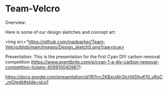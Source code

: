# Team-Velcro

Overview:

Here is some of our design sketches and concept art:

<img src="https://github.com/madparker/Team-Velcro/blob/main/Images/Design_sketch5.png?raw=true>

Presentation:
This is the presentation for the first Cyan DIY carbon removal competition (https://www.eventbrite.com/e/cyan-1-a-diy-carbon-removal-competition-tickets-409910040967):

https://docs.google.com/presentation/d/1R7rrcZKBxciAh3IcHXDhvK10_yRqC_mO/edit#slide=id.p1
